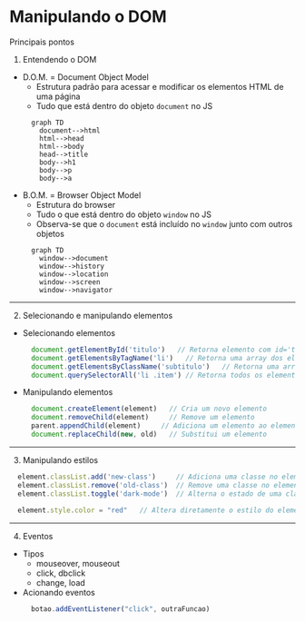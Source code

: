 # Manipulando o DOM
Principais pontos

1. Entendendo o DOM
- D.O.M. = Document Object Model
  - Estrutura padrão para acessar e modificar os elementos HTML de uma página
  - Tudo que está dentro do objeto `document` no JS 
  ```mermaid
    graph TD
      document-->html
      html-->head
      html-->body
      head-->title
      body-->h1
      body-->p
      body-->a
  ```
- B.O.M. = Browser Object Model
  - Estrutura do browser
  - Tudo o que está dentro do objeto `window` no JS
  - Observa-se que o `document` está incluído no `window` junto com outros objetos
  ```mermaid
    graph TD
      window-->document
      window-->history
      window-->location
      window-->screen
      window-->navigator
  ```
-----
2. Selecionando e manipulando elementos
- Selecionando elementos
  ```js
    document.getElementById('titulo')   // Retorna elemento com id='titulo'
    document.getElementsByTagName('li')   // Retorna uma array dos elementos <li>
    document.getElementsByClassName('subtitulo')   // Retorna uma array com todos os elementos com class="subtitulo"
    document.querySelectorAll('li .item') // Retorna todos os elementos <li class="item">
  ```
- Manipulando elementos
  ```js
    document.createElement(element)   // Cria um novo elemento
    document.removeChild(element)     // Remove um elemento
    parent.appendChild(element)     // Adiciona um elemento ao element pai 
    document.replaceChild(new, old)   // Substitui um elemento
  ```
-----
3. Manipulando estilos
```js
  element.classList.add('new-class')     // Adiciona uma classe no elemento
  element.classList.remove('old-class')  // Remove uma classe no elemento 
  element.classList.toggle('dark-mode')  // Alterna o estado de uma classe, ativando se estiver desativada e desativando se estiver ativada
  
  element.style.color = "red"   // Altera diretamente o estilo do elemento (no caso, a cor do texto)
```
-----
4. Eventos
- Tipos
  - mouseover, mouseout
  - click, dbclick
  - change, load
- Acionando eventos
  ```js
    botao.addEventListener("click", outraFuncao)
  ```
